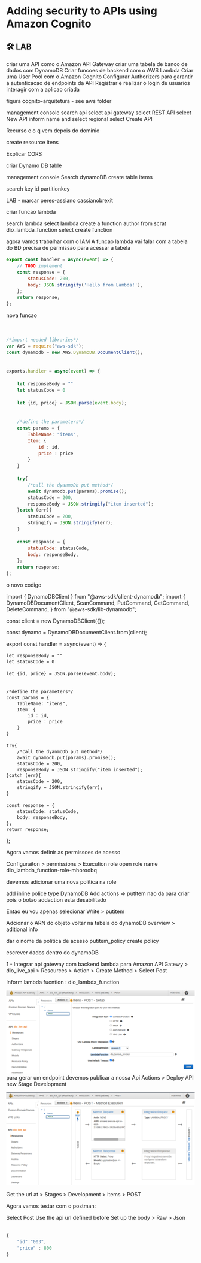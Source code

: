 # Adding security to APIs using Amazon Cognito


## 🛠 LAB

criar uma API como o Amazon API Gateway
criar uma tabela de banco de dados com DynamoDB
Criar funcoes de backend com o AWS Lambda
Criar uma User Pool com o Amazon Cognito
Configurar Authorizers para garantir a autenticacao de endpoints da API
Registrar e realizar o login de usuarios
interagir com a aplicao criada


figura cognito-arquitetura - see aws folder



management console
search api 
select api gateway
select REST API
select New API
inform name and select regional
select Create API

Recurso e o q vem depois do dominio

create resource itens



Explicar CORS


criar Dynamo DB table

management console
Search dynamoDB
create table items

search key id
partitionkey


LAB - marcar peres-assiano
cassianobrexit


criar funcao lambda

search lambda
select lambda
create a function
author from scrat
dio_lambda_function
select create function


agora vamos trabalhar com o IAM
A funcao lambda vai falar com a tabela do BD precisa de permissao para acessar a tabela

```javascript
export const handler = async(event) => {
    // TODO implement
    const response = {
        statusCode: 200,
        body: JSON.stringify('Hello from Lambda!'),
    };
    return response;
};

```
nova funcao
```javascript


/*import needed libraries*/
var AWS = require("aws-sdk");
const dynamodb = new AWS.DynamoDB.DocumentClient();


exports.handler = async(event) => {
    
    let responseBody = ""
    let statusCode = 0
    
    let {id, price} = JSON.parse(event.body);
    
    
    /*define the parameters*/
    const params = {
        TableName: "itens",
        Item: {
            id : id,
            price : price
        }
    }
    
    try{
        /*call the dyanmoDb put method*/
        await dynamodb.put(params).promise();
        statusCode = 200,
        responseBody = JSON.stringify("item inserted");
    }catch (err){
        statusCode = 200,
        stringify = JSON.stringify(err);
    }
    
    const response = {
        statusCode: statusCode,
        body: responseBody,        
    };    
    return response;
};


```

o novo codigo 



import { DynamoDBClient } from "@aws-sdk/client-dynamodb";
import {
  DynamoDBDocumentClient,
  ScanCommand,
  PutCommand,
  GetCommand,
  DeleteCommand,
} from "@aws-sdk/lib-dynamodb";


const client = new DynamoDBClient({});

const dynamo = DynamoDBDocumentClient.from(client);

export const handler = async(event) => {
    
    let responseBody = ""
    let statusCode = 0
    
    let {id, price} = JSON.parse(event.body);
    
    
    /*define the parameters*/
    const params = {
        TableName: "itens",
        Item: {
            id : id,
            price : price
        }
    }
    
    try{
        /*call the dyanmoDb put method*/
        await dynamodb.put(params).promise();
        statusCode = 200,
        responseBody = JSON.stringify("item inserted");
    }catch (err){
        statusCode = 200,
        stringify = JSON.stringify(err);
    }
    
    const response = {
        statusCode: statusCode,
        body: responseBody,        
    };    
    return response;
};



Agora vamos definir as permissoes de acesso

Configuraiton > permissions > Execution role
open role name dio_lambda_function-role-mhoroobq 

devemos adicionar uma nova politica na role

add inline police
type DynamoDB
Add actions => putItem nao da para criar pois o botao addaction esta desabilitado

Entao eu vou apenas selecionar Write > putitem

Adcionar o ARN do objeto
voltar na tabela do dynamoDB 
overview > aditional info

dar  o nome da politica de acesso putitem_policy
create policy


escrever dados dentro do dynamoDB

1 - Integrar api gateway com backend lambda para 
Amazon API Gatewy > dio_live_api > Resources > Action > Create Method > Select Post


Inform lambda fucntion : dio_lambda_function

![screen 1](/assets/images/api_gateway_post_method.png)
para gerar um endpoint devemos publicar a nossa Api
Actions > Deploy API
new Stage Development


![screen 1](/assets/images/api_gateway_post_method_flow.png)


Get the url at > Stages > Development > items > POST



Agora vamos testar com o postman:

Select Post
Use the api url defined before
Set up the body > Raw > Json

```javascript

{
    "id":"003",
    "price" : 800
}
```


